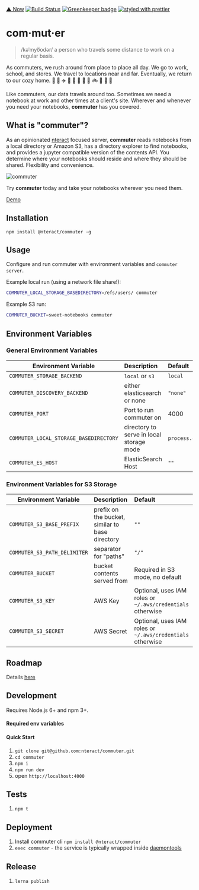[▲ Now](https://commuter-now-huyifhhoqx.now.sh/view/)
[![Build Status](https://travis-ci.org/nteract/commuter.svg?branch=master)](https://travis-ci.org/nteract/commuter)
[![Greenkeeper badge](https://badges.greenkeeper.io/nteract/commuter.svg)](https://greenkeeper.io/)
[![styled with prettier](https://img.shields.io/badge/styled_with-prettier-ff69b4.svg)](https://github.com/prettier/prettier)

# com·mut·er

> /kəˈmyo͞odər/
> a person who travels some distance to work on a regular basis.

As commuters, we rush around from place to place all day. We go to work,
school, and stores. We travel to locations near and far. Eventually, we
return to our cozy home. :car: :office: :airplane: :tokyo_tower: :bullettrain_side: :department_store: :bus: :school: :bike: :city_sunset: :runner: :house_with_garden:

Like commuters, our data travels around too. Sometimes we need a notebook at
work and other times at a client's site. Wherever and whenever you need your
notebooks, **commuter** has you covered.

## What is "commuter"?

As an opinionated [nteract](https://nteract.io) focused server, **commuter**
reads notebooks from a local directory or Amazon S3, has a directory explorer to find notebooks,
and provides a jupyter compatible version of the contents API. You determine
where your notebooks should reside and where they should be shared. Flexibility
and convenience.

![commuter](https://cloud.githubusercontent.com/assets/836375/23089382/e330effa-f53c-11e6-85d0-7561ccdbe163.gif)

Try **commuter** today and take your notebooks wherever you need them.

[Demo](https://commuter-now-huyifhhoqx.now.sh/view/)

## Installation

```
npm install @nteract/commuter -g
```

## Usage

Configure and run commuter with environment variables and `commuter server`.

Example local run (using a network file share!):

```sh
COMMUTER_LOCAL_STORAGE_BASEDIRECTORY=/efs/users/ commuter
```

Example S3 run:

```sh
COMMUTER_BUCKET=sweet-notebooks commuter
```

## Environment Variables

### General Environment Variables

| Environment Variable | Description | Default |
| ------------  | :------------ |:------------ |
| `COMMUTER_STORAGE_BACKEND` | `local` or `s3` | `local` |
| `COMMUTER_DISCOVERY_BACKEND` | either elasticsearch or none | `"none"` |
| `COMMUTER_PORT` | Port to run commuter on | 4000 |
| `COMMUTER_LOCAL_STORAGE_BASEDIRECTORY` | directory to serve in local storage mode | `process.cwd()` |
| `COMMUTER_ES_HOST` | ElasticSearch Host | `""` |

### Environment Variables for S3 Storage

| Environment Variable | Description | Default |
| ------------  | :------------ |:------------ |
| `COMMUTER_S3_BASE_PREFIX` | prefix on the bucket, similar to base directory | `""` |
| `COMMUTER_S3_PATH_DELIMITER` | separator for "paths" | `"/"` |
| `COMMUTER_BUCKET` | bucket contents served from | Required in S3 mode, no default|
| `COMMUTER_S3_KEY` | AWS Key | Optional, uses IAM roles or `~/.aws/credentials` otherwise |
| `COMMUTER_S3_SECRET` | AWS Secret | Optional, uses IAM roles or `~/.aws/credentials` otherwise |

## Roadmap

Details [here](https://github.com/nteract/commuter/blob/master/ROADMAP.md)

## Development

Requires Node.js 6+ and npm 3+.

#### Required env variables

#### Quick Start

1. `git clone git@github.com:nteract/commuter.git`
1. `cd commuter`
1. `npm i`
1. `npm run dev`
1. open `http://localhost:4000`

## Tests

1. `npm t`

## Deployment

  1. Install commuter cli `npm install @nteract/commuter`
  1. `exec commuter` - the service is typically wrapped inside [daemontools](https://cr.yp.to/daemontools.html)

## Release

1. `lerna publish`
